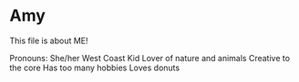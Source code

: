 # Amy
This file is about ME!

Pronouns: She/her
West Coast Kid
Lover of nature and animals
Creative to the core
Has too many hobbies
Loves donuts
